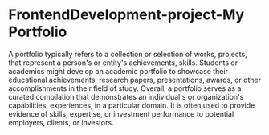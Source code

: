 # FrontendDevelopment-project-My Portfolio

A portfolio typically refers to a collection or selection of works, projects, that represent a person's or entity's achievements, skills.
Students or academics might develop an academic portfolio to showcase their educational achievements, research papers, presentations, awards, or other accomplishments in their field of study.
Overall, a portfolio serves as a curated compilation that demonstrates an individual's or organization's capabilities, experiences, in a particular domain. It is often used to provide evidence of skills, expertise, or investment performance to potential employers, clients, or investors.

